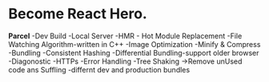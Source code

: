 # Become React Hero. 

**Parcel**
-Dev Build
-Local Server
-HMR - Hot Module Replacement
-File Watching Algorithm-written in C++
-Image Optimization
-Minify & Compress
-Bundling
-Consistent Hashing
-Differential Bundling-support older browser
-Diagonostic
-HTTPs
-Error Handling
-Tree Shaking ->Remove unUsed code ans Suffling 
-differnt dev and production bundles